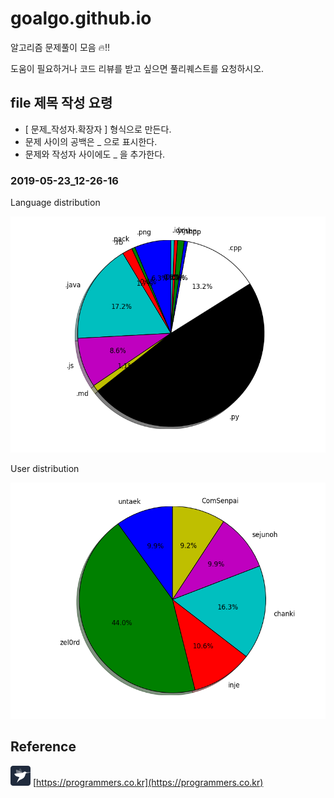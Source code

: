 # goalgo.github.io
알고리즘 문제풀이 모음 🔥!!
  
도움이 필요하거나 코드 리뷰를 받고 싶으면 풀리퀘스트를 요청하시오.

## file 제목 작성 요령
- [ 문제_작성자.확장자 ] 형식으로 만든다.
- 문제 사이의 공백은 _ 으로 표시한다.
- 문제와 작성자 사이에도 _ 을 추가한다.

### 2019-05-23_12-26-16
Language distribution

![](reference/lanuage_2019-09-02_16-54-40.png)

User distribution

![](reference/user_2019-09-02_16-54-40.png)

## Reference
![programmers](reference/programmers_ico.png)
[https://programmers.co.kr](https://programmers.co.kr)
